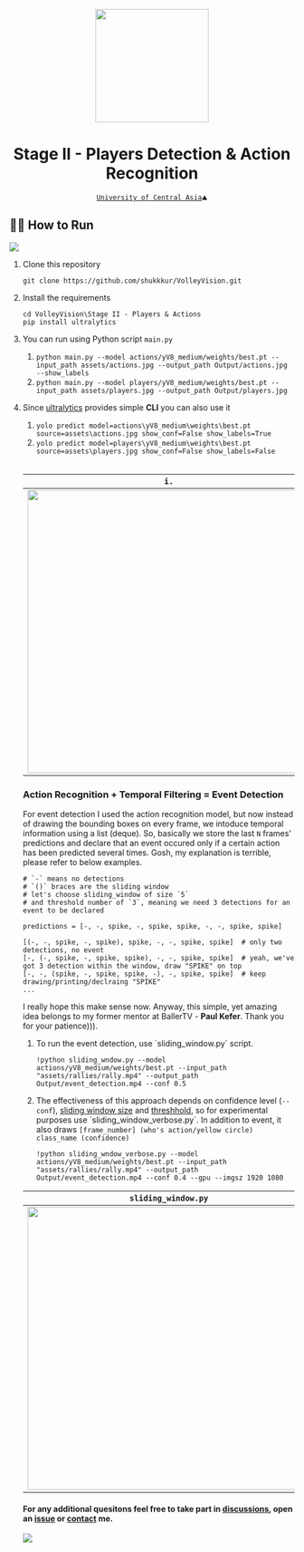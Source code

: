 <p align="center">
  <img src="https://github.com/shukkkur/VolleyVision/blob/b9e2ea29be1337f8cd7c25f7f06741ecfde9fc62/README_files/vv_logo.png" width=200>
</p>

<h1 align="center">
  Stage II - Players Detection & Action Recognition
</h1>

<p align='center'>
  <a href="https://ucentralasia.org/home"><code>University of Central Asia</a>⛰️</code>
</p>

<h2>🏃‍♂️ How to Run</h2>

<a href="https://colab.research.google.com/drive/1X16GNjksEfwVL1090bj3CYHGo772fG6H?usp=sharing"><img src="https://colab.research.google.com/assets/colab-badge.svg"></a>

<ol>

  <li>
    Clone this repository
  </li>

  ```
  git clone https://github.com/shukkkur/VolleyVision.git
  ```

  <li>
    Install the requirements
  </li>
  
  ```
  cd VolleyVision\Stage II - Players & Actions
  pip install ultralytics
  ```

<li>
  <p>You can run using Python script <code>main.py</code></p>
</li>

1) ```python main.py --model actions/yV8_medium/weights/best.pt --input_path assets/actions.jpg --output_path Output/actions.jpg --show_labels```
2) ```python main.py --model players/yV8_medium/weights/best.pt --input_path assets/players.jpg --output_path Output/players.jpg```
  
  <li>
    <p>Since <a href="https://docs.ultralytics.com/quickstart/#use-with-cli">ultralytics</a> provides simple <strong>CLI</strong> you can also use it</p>
  </li>

1) ```yolo predict model=actions\yV8_medium\weights\best.pt source=assets\actions.jpg show_conf=False show_labels=True```
2) ```yolo predict model=players\yV8_medium\weights\best.pt source=assets\players.jpg show_conf=False show_labels=False```

<br>
  
|   <code>i.</code>   |   <code>ii.</code>   |
|--------------|--------------|
|  <img src="https://github.com/shukkkur/VolleyVision/blob/bd87bc614df0c6a2b38067b9d7e0c3a7603a4a65/Stage%20II%20-%20Players%20%26%20Actions/assets/out_actions.jpg" width="500">  |  <img src="https://github.com/shukkkur/VolleyVision/blob/b532943613057c9bc99f309434d622c2030235ad/Stage%20II%20-%20Players%20%26%20Actions/assets/out_players.jpg" width="500">  |


<h3>Action Recognition + Temporal Filtering = Event Detection</h3>

<p>For event detection I used the action recognition model, but now instead of drawing the bounding boxes on every frame, we intoduce temporal information using a list (deque). So, basically we store the last <code>N</code> frames' predictions and declare that an event occured only if a certain action has been predicted several times. Gosh, my explanation is terrible, please refer to below examples. </p>

```
# `-` means no detections
# `()` braces are the sliding window
# let's choose sliding_window of size `5`
# and threshold number of `3`, meaning we need 3 detections for an event to be declared

predictions = [-, -, spike, -, spike, spike, -, -, spike, spike]

[(-, -, spike, -, spike), spike, -, -, spike, spike]  # only two detections, no event
[-, (-, spike, -, spike, spike), -, -, spike, spike]  # yeah, we've got 3 detection within the window, draw "SPIKE" on top
[-, -, (spike, -, spike, spike, -), -, spike, spike]  # keep drawing/printing/declraing "SPIKE"
...
```

<p>I really hope this make sense now. Anyway, this simple, yet amazing idea belongs to my former mentor at BallerTV - <strong>Paul Kefer</strong>. Thank you for your patience))). 

<ol>
  <li>To run the event detection, use `sliding_window.py` script. </li>

```
!python sliding_wndow.py --model actions/yV8_medium/weights/best.pt --input_path "assets/rallies/rally.mp4" --output_path Output/event_detection.mp4 --conf 0.5
```
  <li>The effectiveness of this approach depends on confidence level (<code>--conf</code>), <a href="https://github.com/shukkkur/VolleyVision/blob/d0790a91c04ba04c5c25259e3abe18f19a55816d/Stage%20II%20-%20Players%20%26%20Actions/sliding_window_verbose.py#L55">sliding window size</a> and <a href="https://github.com/shukkkur/VolleyVision/blob/d0790a91c04ba04c5c25259e3abe18f19a55816d/Stage%20II%20-%20Players%20%26%20Actions/sliding_window_verbose.py#L157">threshhold</a>, so for experimental purposes use `sliding_window_verbose.py`. In addition to event, it also draws <code>[frame_number] (who's action/yellow circle) class_name (confidence)</code> </li>

```
!python sliding_wndow_verbose.py --model actions/yV8_medium/weights/best.pt --input_path "assets/rallies/rally.mp4" --output_path Output/event_detection.mp4 --conf 0.4 --gpu --imgsz 1920 1080
```

</ol>

|   <code>sliding_window.py</code>   |   <code>sliding_window_verbose.py</code>   |
|--------------|--------------|
|  <img src="https://github.com/shukkkur/VolleyVision/blob/7cc0a1150273e7a0f1de8f50d741aba69f2339cc/Stage%20II%20-%20Players%20%26%20Actions/assets/sl_wind.png" width="500">  |  <img src="https://github.com/shukkkur/VolleyVision/blob/7cc0a1150273e7a0f1de8f50d741aba69f2339cc/Stage%20II%20-%20Players%20%26%20Actions/assets/sl_wind_verbose.png" width="500">  |


<p></p>

<h4>For any additional quesitons feel free to take part in <a href="https://github.com/shukkkur/VolleyVision/discussions">discussions</a>, open an <a href="https://github.com/shukkkur/VolleyVision/issues/new">issue</a> or <a href="https://github.com/shukkkur#feel-free-to-connectcontact">contact</a> me.</h4>

<img src="https://github.com/shukkkur/VolleyVision/blob/1d1836c3a7968cbcde4bcf5cfb5e8eaf4c16acfb/assets/header.png">
